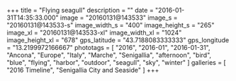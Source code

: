 +++
title = "Flying seagull"
description = ""
date = "2016-01-31T14:35:33.000"
image = "20160131@143533"
image_s = "20160131@143533-s"
image_width_s = "400"
image_height_s = "265"
image_xl = "20160131@143533-xl"
image_width_xl = "1024"
image_height_xl = "678"
gps_latitude = "43.7188083333333"
gps_longitude = "13.2199972166667"
phototags = [ "2016", "2016-01", "2016-01-31", "Ancona", "Europe", "Italy", "Marche", "Senigallia", "afternoon", "bird", "blue", "flying", "harbor", "outdoor", "seagull", "sky", "winter" ]
galleries = [ "2016 Timeline", "Senigallia City and Seaside" ]
+++
